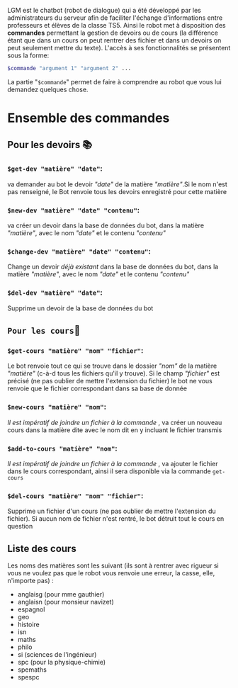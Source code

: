 LGM est le chatbot (robot de dialogue) qui a été développé par les administrateurs du serveur afin de faciliter l'échange d'informations entre professeurs et élèves de la classe TS5. Ainsi le robot met à disposition des **commandes** permettant la gestion de devoirs ou de cours (la différence étant que dans un cours on peut rentrer des fichier et dans un devoirs on peut seulement mettre du texte). L'accès à ses fonctionnalités se présentent sous la forme:
```php
$commande "argument 1" "argument 2" ...
```
La partie "`$commande`" permet de faire à comprendre au robot que vous lui demandez quelques chose.
# Ensemble des commandes
## Pour les devoirs :books:
### `$get-dev "matière" "date"`:
va demander au bot le devoir _"date"_ de la matière _"matière"_.Si le nom n'est pas renseigné, le Bot renvoie tous les devoirs enregistré pour cette matière
### `$new-dev "matière" "date" "contenu"`:
va créer un devoir dans la base de données du bot, dans la matière _"matière"_, avec le nom _"date"_ et le contenu _"contenu"_
### `$change-dev "matière" "date" "contenu"`:
Change un devoir _déjà existant_ dans la base de données du bot, dans la matière _"matière"_, avec le nom _"date"_ et le contenu _"contenu"_
### `$del-dev "matière" "date"`:
Supprime un devoir de la base de données du bot
## `Pour les cours`:notebook:
### `$get-cours "matière" "nom" "fichier"`:
Le bot renvoie tout ce qui se trouve dans le dossier _"nom"_ de la matière _"matière"_ (c-à-d tous les fichiers qu'il y trouve). Si le champ _"fichier"_ est précisé (ne pas oublier de mettre l'extension du fichier) le bot ne vous renvoie que le fichier correspondant dans sa base de donnée
### `$new-cours "matière" "nom"`:
_Il est impératif de joindre un fichier à la commande_ , va créer un nouveau cours dans la matière dite avec le nom dit en y incluant le fichier transmis
### `$add-to-cours "matière" "nom"`:
_Il est impératif de joindre un fichier à la commande_ , va ajouter le fichier dans le cours correspondant, ainsi il sera disponible via la commande `get-cours`
### `$del-cours "matière" "nom" "fichier"`:
Supprime un fichier d'un cours (ne pas oublier de mettre l'extension du fichier). Si aucun nom de fichier n'est rentré, le bot détruit tout le cours en question
## Liste des cours
Les noms des matières sont les suivant (ils sont à rentrer avec rigueur si vous ne voulez pas que le robot vous renvoie une erreur, la casse, elle, n'importe pas) :
- anglaisg (pour mme gauthier)
- anglaisn (pour monsieur navizet)
- espagnol
- geo
- histoire
- isn
- maths
- philo
- si (sciences de l'ingénieur)
- spc (pour la physique-chimie)
- spemaths
- spespc
